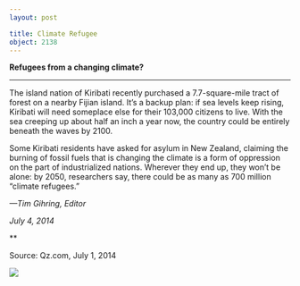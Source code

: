 ```yaml
---
layout: post

title: Climate Refugee
object: 2138
---
```

**Refugees from a changing climate?**

****

The island nation of Kiribati recently purchased a 7.7-square-mile tract of forest on a nearby Fijian island. It’s a backup plan: if sea levels keep rising, Kiribati will need someplace else for their 103,000 citizens to live. With the sea creeping up about half an inch a year now, the country could be entirely beneath the waves by 2100. 

Some Kiribati residents have asked for asylum in New Zealand, claiming the burning of fossil fuels that is changing the climate is a form of oppression on the part of industrialized nations. Wherever they end up, they won’t be alone: by 2050, researchers say, there could be as many as 700 million “climate refugees.”

*—Tim Gihring, Editor*

*July 4, 2014*

**

Source: Qz.com, July 1, 2014

![]({{siteurl.base}}/images/14-07-04_74.79.1_ClimateRefugeeEDIT-1.jpg)
